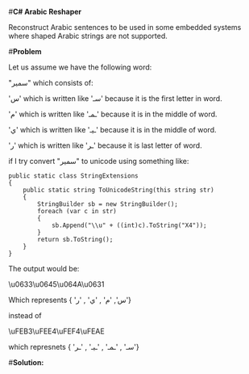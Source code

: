 #**C# Arabic Reshaper**

Reconstruct Arabic sentences to be used in some embedded systems where shaped Arabic strings are not supported.

#**Problem**

Let us assume we have the following word:

"سمير" which consists of:

'س' which is written like 'سـ' because it is the first letter in word.

'م' which is written like 'ـمـ' because it is in the middle of word.

'ي' which is written like 'ـيـ' because it is in the middle of word.

'ر' which is written like 'ـر' because it is last letter of word.

if I try convert "سمير" to unicode using something like:
```
public static class StringExtensions
{
    public static string ToUnicodeString(this string str)
    {
        StringBuilder sb = new StringBuilder();
        foreach (var c in str)
        {
            sb.Append("\\u" + ((int)c).ToString("X4"));
        }
        return sb.ToString();
    }
}
```
The output would be:

\u0633\u0645\u064A\u0631

Which represents { 'س', 'م' , 'ي' , 'ر'} 

instead of 

\uFEB3\uFEE4\uFEF4\uFEAE 

which represnets { 'سـ' , 'ـمـ' , 'ـيـ' , 'ـر'} 

#**Solution:**
